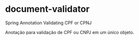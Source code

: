 # document-validator
Spring Annotation Validating CPF or CPNJ


Anotação para validação de CPF ou CNPJ em um único objeto.
